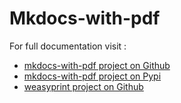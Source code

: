 # Mkdocs-with-pdf

For full documentation visit :

- [mkdocs-with-pdf project on Github](https://github.com/orzih/mkdocs-with-pdf)
- [mkdocs-with-pdf project on Pypi](https://pypi.org/project/mkdocs-with-pdf/)
- [weasyprint project on Github](https://doc.courtbouillon.org/weasyprint/stable/first_steps.html#other-solutions)
